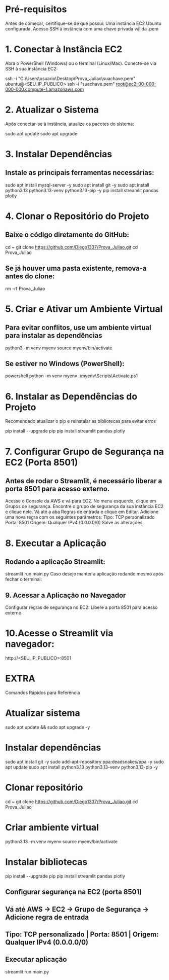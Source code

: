 # Pré-requisitos

Antes de começar, certifique-se de que possui:
Uma instância EC2 Ubuntu configurada. 
Acesso SSH à instância com uma chave privada válida .pem 

# 1. Conectar à Instância EC2
Abra o PowerShell (Windows) ou o terminal (Linux/Mac).
Conecte-se via SSH à sua instância EC2:

ssh -i "C:\Users\usuario\Desktop\Prova_Juliao\suachave.pem" ubuntu@<SEU_IP_PUBLICO>
ssh -i "suachave.pem" root@ec2-00-000-000-000.compute-1.amazonaws.com

# 2. Atualizar o Sistema
Após conectar-se à instância, atualize os pacotes do sistema:

sudo apt update 
sudo apt upgrade 

# 3. Instalar Dependências
## Instale as principais ferramentas necessárias:

sudo apt install mysql-server -y
sudo apt install git -y
sudo apt install python3.13 python3.13-venv python3.13-pip -y
pip install streamlit pandas plotly

# 4. Clonar o Repositório do Projeto
## Baixe o código diretamente do GitHub:

cd ~
git clone https://github.com/Diego1337/Prova_Juliao.git
cd Prova_Juliao

## Se já houver uma pasta existente, remova-a antes do clone:
rm -rf Prova_Juliao

# 5. Criar e Ativar um Ambiente Virtual
## Para evitar conflitos, use um ambiente virtual para instalar as dependências

python3 -m venv myenv
source myenv/bin/activate

## Se estiver no Windows (PowerShell):
powershell
python -m venv myenv
.\myenv\Scripts\Activate.ps1

# 6. Instalar as Dependências do Projeto
Recomendado atualizar o pip e reinstalar as bibliotecas para evitar erros

pip install --upgrade pip
pip install streamlit pandas plotly

# 7. Configurar Grupo de Segurança na EC2 (Porta 8501)
## Antes de rodar o Streamlit, é necessário liberar a porta 8501 para acesso externo.

Acesse o Console da AWS e vá para EC2.
No menu esquerdo, clique em Grupos de segurança.
Encontre o grupo de segurança da sua instância EC2 e clique nele.
Vá até a aba Regras de entrada e clique em Editar.
Adicione uma nova regra com os seguintes parâmetros:
Tipo: TCP personalizado
Porta: 8501
Origem: Qualquer IPv4 (0.0.0.0/0)
Salve as alterações.

# 8. Executar a Aplicação
## Rodando a aplicação Streamlit:

streamlit run main.py
Caso deseje manter a aplicação rodando mesmo após fechar o terminal:

## 9. Acessar a Aplicação no Navegador
Configurar regras de segurança no EC2: Libere a porta 8501 para acesso externo.

# 10.Acesse o Streamlit via navegador:

http://<SEU_IP_PUBLICO>:8501

# EXTRA
Comandos Rápidos para Referência

# Atualizar sistema
sudo apt update && sudo apt upgrade -y

# Instalar dependências
sudo apt install git -y
sudo add-apt-repository ppa:deadsnakes/ppa -y
sudo apt update
sudo apt install python3.13 python3.13-venv python3.13-pip -y

# Clonar repositório
cd ~
git clone https://github.com/Diego1337/Prova_Juliao.git
cd Prova_Juliao

# Criar ambiente virtual
python3.13 -m venv myenv
source myenv/bin/activate

# Instalar bibliotecas
pip install --upgrade pip
pip install streamlit pandas plotly

## Configurar segurança na EC2 (porta 8501)
## Vá até AWS -> EC2 -> Grupo de Segurança -> Adicione regra de entrada
## Tipo: TCP personalizado | Porta: 8501 | Origem: Qualquer IPv4 (0.0.0.0/0)

## Executar aplicação
streamlit run main.py
